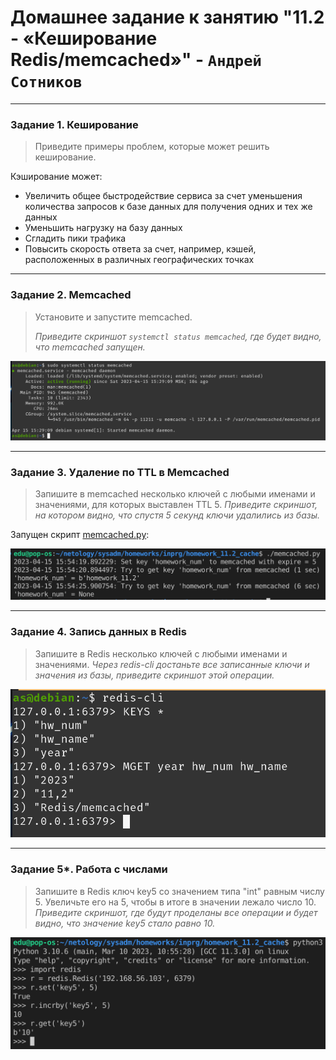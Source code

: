 # Домашнее задание к занятию "11.2 - «Кеширование Redis/memcached»" - `Андрей Сотников`

---

### Задание 1. Кеширование

> Приведите примеры проблем, которые может решить кеширование.

Кэширование может:

* Увеличить общее быстродействие сервиса за счет уменьшения количества запросов к базе данных для получения одних и тех же данных
* Уменьшить нагрузку на базу данных
* Сгладить пики трафика
* Повысить скорость ответа за счет, например, кэшей, расположенных в различных географических точках

---

### Задание 2. Memcached

> Установите и запустите memcached.
>
> _Приведите скриншот `systemctl status memcached`, где будет видно, что memcached запущен._

![Memcached status](img/memcached_status.png)

---

### Задание 3. Удаление по TTL в Memcached

> Запишите в memcached несколько ключей с любыми именами и значениями, для которых выставлен TTL 5.
> _Приведите скриншот, на котором видно, что спустя 5 секунд ключи удалились из базы._

Запущен скрипт [memcached.py](memcached.py):  

![TTL](img/memcached_ttl.png)

---

### Задание 4. Запись данных в Redis

> Запишите в Redis несколько ключей с любыми именами и значениями.
> _Через redis-cli достаньте все записанные ключи и значения из базы, приведите скриншот этой операции._

![Redis-cli](img/redis-cli.png)

---

### Задание 5*. Работа с числами

> Запишите в Redis ключ key5 со значением типа "int" равным числу 5. Увеличьте его на 5, чтобы в итоге в значении лежало число 10.
> _Приведите скриншот, где будут проделаны все операции и будет видно, что значение key5 стало равно 10._

![incrby](img/redis_incrby.png)

